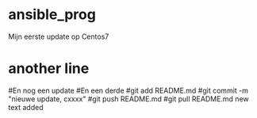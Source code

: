 # ansible_prog

Mijn eerste update op Centos7
# another line
#En nog een update 
#En een derde 
#git add README.md 
#git commit -m "nieuwe update, cxxxx"
#git push README.md
#git pull README.md
new text added
